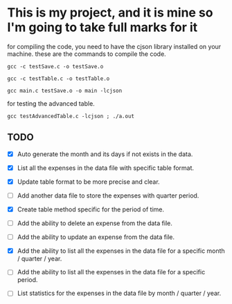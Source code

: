 # This  is my project, and it is mine so I'm going to take full marks for it

for compiling the code, you need to have the cjson library installed on your machine.
these are the commands to compile the code.

```shell
gcc -c testSave.c -o testSave.o  
```

```shell
gcc -c testTable.c -o testTable.o    
```

```shell
gcc main.c testSave.o -o main -lcjson
```

for testing the advanced table.

```shell
gcc testAdvancedTable.c -lcjson ; ./a.out
```

## TODO

- [x] Auto generate the month and its days if not exists in the data.
  
- [x] List all the expenses in the data file with specific table format.
- [x] Update table format to be more precise and clear.
- [ ] Add another data file to store the expenses with quarter period.
- [x] Create table method specific for the period of time.
- [ ] Add the ability to delete an expense from the data file.
- [ ] Add the ability to update an expense from the data file.
- [x] Add the ability to list all the expenses in the data file for a specific month / quarter / year.
- [ ] Add the ability to list all the expenses in the data file for a specific period.
- [ ] List statistics for the expenses in the data file by month / quarter / year.
